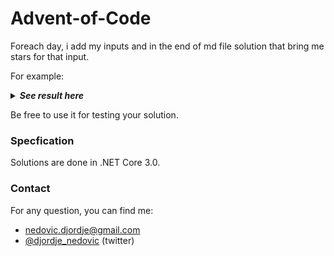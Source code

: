 # Advent-of-Code

Foreach day, i add my inputs and in the end of md file solution that bring me stars for that input. 

For example:

<details>
  <summary><strong><em>See result here</em></strong></summary>
	Your puzzle answer was <strong><em>133</em></strong>.
</details>

Be free to use it for testing your solution.

### Specfication
Solutions are done in .NET Core 3.0.

### Contact
For any question, you can find me:
- nedovic.djordje@gmail.com
- [@djordje_nedovic](https://twitter.com/djordje_nedovic) (twitter)
